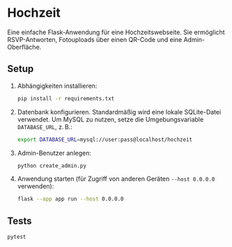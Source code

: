 # Hochzeit

Eine einfache Flask-Anwendung für eine Hochzeitswebseite. Sie ermöglicht RSVP-Antworten, Fotouploads über einen QR-Code und eine Admin-Oberfläche.

## Setup

1. Abhängigkeiten installieren:
   ```bash
   pip install -r requirements.txt
   ```
2. Datenbank konfigurieren. Standardmäßig wird eine lokale SQLite-Datei verwendet. Um MySQL zu nutzen, setze die Umgebungsvariable `DATABASE_URL`, z. B.:
   ```bash
   export DATABASE_URL=mysql://user:pass@localhost/hochzeit
   ```

3. Admin-Benutzer anlegen:
   ```bash
   python create_admin.py
   ```

4. Anwendung starten (für Zugriff von anderen Geräten `--host 0.0.0.0` verwenden):
   ```bash
   flask --app app run --host 0.0.0.0
   ```

## Tests

```bash
pytest
```
